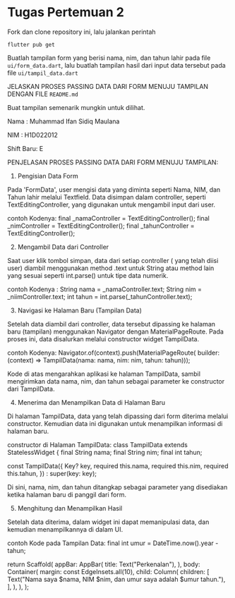 # Tugas Pertemuan 2

Fork dan clone repository ini, lalu jalankan perintah 
```
flutter pub get
```
Buatlah tampilan form yang berisi nama, nim, dan tahun lahir pada file `ui/form_data.dart`, lalu buatlah tampilan hasil dari input data tersebut pada file `ui/tampil_data.dart`

JELASKAN PROSES PASSING DATA DARI FORM MENUJU TAMPILAN DENGAN FILE `README.md`

Buat tampilan semenarik mungkin untuk dilihat.


Nama : Muhammad Ifan Sidiq Maulana

NIM : H1D022012

Shift Baru: E

PENJELASAN PROSES PASSING DATA DARI FORM MENUJU TAMPILAN:

1. Pengisian Data Form

Pada 'FormData', user mengisi data yang diminta seperti Nama, NIM, dan Tahun lahir melalui Textfield. Data disimpan dalam controller, seperti TextEditingController, yang digunakan untuk mengambil input dari user.

contoh Kodenya:
final _namaController = TextEditingController();
final _nimController = TextEditingController();
final _tahunController = TextEditingController();

2. Mengambil Data dari Controller

Saat user klik tombol simpan, data dari setiap controller ( yang telah diisi user) diambil menggunakan method .text untuk String atau method lain yang sesuai seperti int.parse() untuk tipe data numerik.

contoh Kodenya :
String nama = _namaController.text;
String nim = _niimController.text;
int tahun = int.parse(_tahunController.text);

3. Navigasi ke Halaman Baru (Tampilan Data)

Setelah data diambil dari controller, data tersebut dipassing ke halaman baru (tampilan) menggunakan Navigator dengan MaterialPageRoute. Pada proses ini, data disalurkan melalui constructor widget TampilData.

contoh Kodenya:
Navigator.of(context).push(MaterialPageRoute(
    builder: (context) =>
        TampilData(nama: nama, nim: nim, tahun: tahun)));

Kode di atas mengarahkan aplikasi ke halaman TampilData, sambil mengirimkan data nama, nim, dan tahun sebagai parameter ke constructor dari TampilData.

4. Menerima dan Menampilkan Data di Halaman Baru

Di halaman TampilData, data yang telah dipassing dari form diterima melalui constructor. Kemudian data ini digunakan untuk menampilkan informasi di halaman baru.

constructor di Halaman TampilData:
class TampilData extends StatelessWidget {
  final String nama;
  final String nim;
  final int tahun;

  const TampilData({
    Key? key,
    required this.nama,
    required this.nim,
    required this.tahun,
  }) : super(key: key);

Di sini, nama, nim, dan tahun ditangkap sebagai parameter yang disediakan ketika halaman baru di panggil dari form.

5. Menghitung dan Menampilkan Hasil

Setelah data diterima, dalam widget ini dapat memanipulasi data, dan kemudian menampilkannya di dalam UI.

contoh Kode pada Tampilan Data:
final int umur = DateTime.now().year - tahun;

return Scaffold(
  appBar: AppBar(
    title: Text("Perkenalan"),
  ),
  body: Container(
    margin: const EdgeInsets.all(10),
    child: Column(
      children: [
        Text("Nama saya $nama, NIM $nim, dan umur saya adalah $umur tahun."),
      ],
    ),
  ),
);


